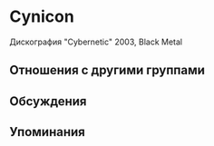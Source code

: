 # Cynicon

Дискография
"Cybernetic" 2003, Black Metal

## Отношения с другими группами


## Обсуждения


## Упоминания


